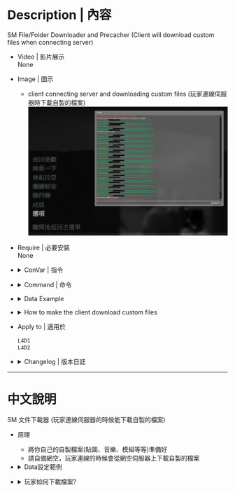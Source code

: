 # Description | 內容
SM File/Folder Downloader and Precacher
(Client will download custom files when connecting server)

* Video | 影片展示
<br/>None

* Image | 圖示
	* client connecting server and downloading custom files (玩家連線伺服器時下載自製的檔案)
	<br/>![sm_downloader_1](image/sm_downloader_1.jpg)

* Require | 必要安裝
<br/>None

* <details><summary>ConVar | 指令</summary>

    * cfg/sourcemod/map-decals.cfg
		```php
		// (Download & Precache) Full path of the normal downloader configuration to load. 
		// IE: configs/sm_downloader/downloads.ini
		sm_downloader_config "configs/sm_downloader/downloads.ini"

		// 0=Plugin off, 1=Plugin on.
		sm_downloader_enabled "1"

		// If 1, Enable normal downloader file.
		sm_downloader_normal "1"

		// If 1, Enable simple downloader file.
		sm_downloader_simple "0"

		// (Download Only No Precache) Full path of the simple downloader configuration to load. 
		// IE: configs/sm_downloader/downloads_simple.ini
		sm_simple_downloader_config "configs/sm_downloader/downloads_simple.ini"
		```
</details>

* <details><summary>Command | 命令</summary>

	None
</details>

* <details><summary>Data Example</summary>

	* ```configs\sm_downloader\downloads.ini```, this is normal downloader configuration
		```php
		//Don't modify or remove the Comment Lines ( // )
		//Can not download .VPK files 
		//Files (Download Only No Precache)
		path/anymap.ext
		path/anymap2.ext

		//Decal Files (Download and Precache)
		materials/decals/anymap.vmt
		materials/decals/anymap.vtf

		//Sound Files (Download and Precache)
		sound/misc/Anymap.wav
		sound/misc/Anymap3.wav

		//Model Files (Download and Precache)
		models/parachute/parachute_green.mdl
		```

	* ```configs\sm_downloader\downloads_simple.ini```, this is simple downloader configuration (Download Only No Precache)
		```php
		path/anymap.ext
		path/anymap2.ext

		materials/decals/anymap.vmt
		materials/decals/anymap.vtf

		sound/misc/Anymap.wav
		sound/misc/Anymap3.wav

		models/parachute/parachute_green.mdl
		```

	> __Note__ If you don't know which file to use, just enable and use ```configs\sm_downloader\downloads.ini```
</details>

* <details><summary>How to make the client download custom files</summary>

	1. Preparation of custom files
		* Prepare your custom files.
		* Put them in your game folder
    		* If L4D1, ```Left 4 Dead Dedicated Server\left4dead```
    		* If L4D2, ```Left 4 Dead 2 Dedicated Server\left4dead2```
		* Add the path of each files to the downloader configuration "configs\sm_downloader\downloads.ini" or "configs\sm_downloader\downloads_simple.ini". 
    		* If L4D1, the path has to be put relative to the "left4dead" folder, and with the file extension.
    		* If L4D2, the path has to be put relative to the "left4dead2" folder, and with the file extension.
		* Prepare your content-server for FastDL, if you don't know what "FastDL" is, please google it

	2. Setup server to work with downloadable content
		* ConVars in your cfg/server.cfg should be:
			* If you are L4D1
				```php
				sm_cvar sv_allowdownload "1"
				sm_cvar sv_downloadurl "http://your-content-server.com/game/left4dead/"
				```
			* If you are L4D2
				```php
				sm_cvar sv_allowdownload "1"
				sm_cvar sv_downloadurl "http://your-content-server.com/game/left4dead2"	
				```

	3. Uploading files to server.
		* Upload all your custom files to content-server
			* If you are L4D1, ```your-content-server.com/game/left4dead/```
			* If you are L4D2, ```your-content-server.com/game/left4dead2/```
		* Upload all your custom files to your game server
    		* If you are L4D1, ```Left 4 Dead Dedicated Server\left4dead```
    		* If you are L4D2, ```Left 4 Dead 2 Dedicated Server\left4dead2```

	4. Start the server and test
		* Launch your game and connect server. 
		* Open console to see if the game is downloading files from server
		<br/>![sm_downloader_1](image/sm_downloader_1.jpg)
		* Browse your game folder, check files are already there.
		<br/>![sm_downloader_2](image/sm_downloader_2.jpg)
</details>

* Apply to | 適用於
	```
	L4D1
	L4D2
	```

* <details><summary>Changelog | 版本日誌</summary>

    * 1.9 (2023-9-27)
		* Fixed custom sound not Precache

    * 1.8 (2023-5-4)
		* Fixed custom spray blocked and fail to download

    * 1.7 (2022-11-16)
	    * Remake Code
		* Auto-generate cfg

    * v1.4
	    * [original plugin by berni](https://forums.alliedmods.net/showthread.php?t=69502)
</details>

- - - -
# 中文說明
SM 文件下載器 (玩家連線伺服器的時候能下載自製的檔案)

* 原理
	* 將你自己的自製檔案(貼圖、音樂、模組等等)準備好
	* 請自備網空，玩家連線的時候會從網空伺服器上下載自製的檔案

* <details><summary>Data設定範例</summary>

	* configs\sm_downloader\downloads.ini, 這是正常版的檔案下載設定文件
		```php
		//不要移除任何原有的符號 ( // )
		//不能傳輸.vpk檔案
		//Files (只下載不預緩存)
		path/anymap.ext
		path/anymap2.ext

		//Decal Files (下載並預緩存)
		materials/decals/anymap.vmt
		materials/decals/anymap.vtf

		//Sound Files (下載並預緩存)
		sound/misc/Anymap.wav
		sound/misc/Anymap3.wav

		//Model Files (下載並預緩存)
		models/parachute/parachute_green.mdl
		```

	* configs\sm_downloader\downloads_simple.ini, 這是簡單版的檔案下載設定文件 (只下載不預緩存)
		```php
		path/anymap.ext
		path/anymap2.ext

		materials/decals/anymap.vmt
		materials/decals/anymap.vtf

		sound/misc/Anymap.wav
		sound/misc/Anymap3.wav

		models/parachute/parachute_green.mdl
		```

	> __Note__ 如果你不知道這兩設定文件有捨差別又是在幹嗎, 建議你一律使用```configs\sm_downloader\downloads.ini```
</details>

* <details><summary>玩家如何下載檔案?</summary>

	1. 準備你的自製檔案
		* 準備好你的所有自製檔案(貼圖、音樂、模組等等)
		* 文件名
			* 確保沒有文件有空格或特殊字符，如“長破折號”(–) 等。
			* 不能有中文
		* 將它們放在遊戲伺服器資料夾中
    		* 如果你是 L4D1，```Left 4 Dead Dedicated Server\left4dead```
    		* 如果你是 L4D2，```Left 4 Dead 2 Dedicated Server\left4dead2```
		* 將每個檔案的路徑添加到檔案下載設定文件"configs\sm_downloader\downloads.ini"或"configs\sm_downloader\downloads_simple.ini"。
    		* 如果你是 L4D1，路徑必須相對於"left4dead" 資料夾，必須要寫上副檔名。
    		* 如果你是 L4D2，路徑必須相對於"left4dead2" 資料夾，必須要寫上副檔名。
		* 準備好你的網空並可以支援FastDL, 不知道什麼是FastDL請自行Google
		
	2. 設置伺服器以處理可下載的內容
		* 寫入以下內容到cfg/server.cfg
			* 如果你是 L4D1
				```php
				sm_cvar sv_allowdownload "1"
				sm_cvar sv_downloadurl "http://your-content-server.com/game/left4dead/"
				```
			* 如果你是 L4D2
				```php
				sm_cvar sv_allowdownload "1"
				sm_cvar sv_downloadurl "http://your-content-server.com/game/left4dead2"	
				```
		
	3. 上傳文件到伺服器
		* 所有自製的檔案上傳到網空伺服器。
    		* 如果你是 L4D1，```your-content-server.com/game/left4dead/```
    		* 如果你是 L4D2，```your-content-server.com/game/left4dead2/```
		* 所有自製的檔案複製到您的遊戲伺服器資料夾上。
    		* 如果你是 L4D1，```Left 4 Dead Dedicated Server\left4dead```
    		* 如果你是 L4D2，```Left 4 Dead 2 Dedicated Server\left4dead2```
		
	4. 啟動伺服器並測試
		* 打開你的遊戲並連線到伺服器
		* 打開控制台查看是否下載自製的檔案 (此處圖片顯示正在下載音樂)
		<br/>![sm_downloader_1](image/sm_downloader_1.jpg)
		* 再去你的遊戲資料夾查看檔案是否已經下載 
		<br/>![sm_downloader_2](image/sm_downloader_2.jpg)
</details>